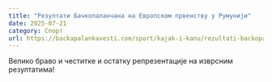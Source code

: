 ```yaml
---
title: "Резултати Бачкопаланчана на Европском првенству у Румунији"
date: 2025-07-21
category: Спорт
url: https://backapalankavesti.com/sport/kajak-i-kanu/rezultati-backopalancana-na-evropskom-prvenstvu-u-rumuniji/
---
```


Велико браво и честитке и остатку репрезентације на изврсним резултатима!

